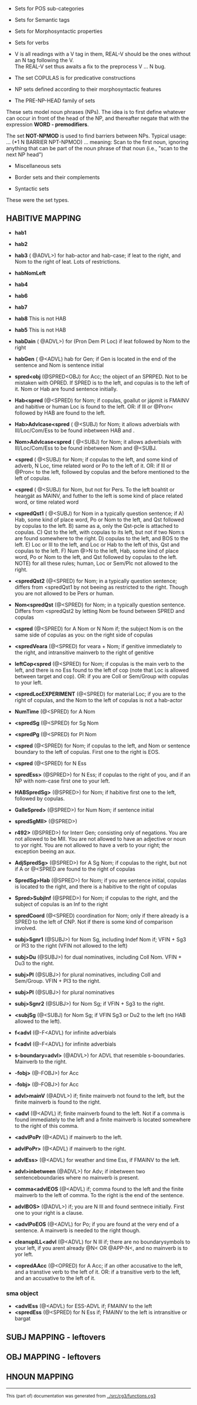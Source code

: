 


















* Sets for POS sub-categories





* Sets for Semantic tags





* Sets for Morphosyntactic properties






































































































































































* Sets for verbs


- V is all readings with a V tag in them, REAL-V should
be the ones without an N tag following the V.  
The REAL-V set thus awaits a fix to the preprocess V ... N bug.



* The set COPULAS is for predicative constructions







* NP sets defined according to their morphosyntactic features







* The PRE-NP-HEAD family of sets

These sets model noun phrases (NPs). The idea is to first define whatever can
occur in front of the head of the NP, and thereafter negate that with the
expression **WORD - premodifiers**.












The set **NOT-NPMOD** is used to find barriers between NPs.
Typical usage: ... (*1 N BARRIER NPT-NPMOD) ...
meaning: Scan to the first noun, ignoring anything that can be
part of the noun phrase of that noun (i.e., "scan to the next NP head")






* Miscellaneous sets





















* Border sets and their complements













* Syntactic sets




These were the set types.



## HABITIVE MAPPING


* **hab1** 


* **hab2** 

* **hab3** (<hab> @ADVL>) for hab-actor and hab-case; if leat to the right, and Nom to the right of leat. Lots of restrictions.



* **habNomLeft** 


* **hab4** 	



* **hab6** 

* **hab7** 

* **hab8** This is not HAB
* **hab5**  This is not HAB



* **habDain** (<hab> @ADVL>) for (Pron Dem Pl Loc) if leat followed by Nom to the right




* **habGen** (<hab> @<ADVL) hab for Gen; if Gen is located in the end of the sentence and Nom is sentence initial










































































* **spred<obj** (@SPRED<OBJ) for Acc; the object of an SPRPED. Not to be mistaken with OPRED. If SPRED is to the left, and copulas is to the left of it. Nom or Hab are found sentence initially.


* **Hab<spred** (@<SPRED) for Nom; if copulas, goallut or jápmit is FMAINV and habitive or human Loc is found to the left. OR: if Ill or @Pron< followed by HAB are found to the left.

* **Hab>Advlcase<spred** (<ext> @<SUBJ) for Nom; it allows adverbials with Ill/Loc/Com/Ess to be found inbetween HAB and <ext>.

* **Nom>Advlcase<spred** (<ext> @<SUBJ) for Nom; it allows adverbials with Ill/Loc/Com/Ess to be found inbetween Nom and <ext> @<SUBJ.

* **<spred** (<ext> @<SUBJ) for Nom; if copulas to the left, and some kind of adverb, N Loc, time related word or Po to the left of it. OR: if Ill or @Pron< to the left, followed by copulas and the before mentioned to the left of copulas. 

* **<spred** (<ext> @<SUBJ) for Nom, but not for Pers. To the left boahtit or heaŋgát as MAINV, and futher to the left is some kind of place related word, or time related word


* **<spredQst1** (<ext> @<SUBJ) for Nom in a typically question sentence; if A) Hab, some kind of place word, Po or Nom to the left, and Qst followed by copulas to the left. B) same as a, only the Qst-pcle is attached to copulas. C) Qst to the left, with copulas to its left, but not if two Nom:s are found somewhere to the right. D) copulas to the left, and BOS to the left. E) Loc or Ill to the left, and Loc or Hab to the left of this, Qst and copulas to the left. F) Num @>N to the left, Hab, some kind of place word, Po or Nom to the left, and Qst followed by copulas to the left. NOTE) for all these rules; human, Loc or Sem/Plc not allowed to the right.

* **<spredQst2** (@<SPRED) for Nom; in a typically question sentence; differs from <spredQst1 by not beeing as restricted to the right. Though you are not allowed to be Pers or human.

* **Nom<spredQst** (@<SPRED) for Nom; in a typically question sentence. Differs from <spredQst2 by letting Nom be found between SPRED and copulas



* **<spred** (@<SPRED) for A Nom or N Nom if; the subject Nom is on the same side of copulas as you: on the right side of copulas

* **<spredVeara** (@<SPRED) for veara + Nom; if genitive immediately to the right, and intransitive mainverb to the right of genitive

* **leftCop<spred** (@<SPRED) for Nom; if copulas is the main verb to the left, and there is no Ess found to the left of cop (note that Loc is allowed between target and cop). OR: if you are Coll or Sem/Group with copulas to your left. 

* **<spredLocEXPERIMENT** (@<SPRED) for material Loc; if you are to the right of copulas, and the Nom to the left of copulas is not a hab-actor


* **NumTime** (@<SPRED) for A Nom

* **<spredSg** (@<SPRED) for Sg Nom	

* **<spredPg** (@<SPRED) for Pl Nom	

* **<spred** (@<SPRED) for Nom; if copulas to the left, and Nom or sentence boundary to the left of copulas. First one to the right is EOS.

* **<spred** (@<SPRED) for N Ess

* **spredEss>** (@SPRED>) for N Ess; if copulas to the right of you, and if an NP with nom-case first one to your left.

* **HABSpredSg>** (@SPRED>) for Nom; if habitive first one to the left, followed by copulas.

* **GalleSpred>** (@SPRED>) for Num Nom; if sentence initial

* **spredSgMII>** (@SPRED>)

* **r492>** (@SPRED>) for Interr Gen; consisting only of negations. You are not allowed to be MII. You are not allowed to have an adjective or noun to yor right. You are not allowed to have a verb to your right; the exception beeing an aux.



* **AdjSpredSg>** (@SPRED>) for A Sg Nom; if copulas to the right, but not if A or @<SPRED are found to the right of copulas

* **SpredSg>Hab** (@SPRED>) for Nom; if you are sentence initial, copulas is located to the right, and there is a habitive to the right of copulas



* **Spred>SubjInf** (@SPRED>) for Nom; if copulas to the right, and the subject of copulas is an Inf to the right

* **spredCoord** (@<SPRED) coordination for Nom; only if there already is a SPRED to the left of CNP. Not if there is some kind of comparison involved.






* **subj>Sgnr1** (@SUBJ>) for Nom Sg, including Indef Nom if; VFIN + Sg3 or Pl3 to the right (VFIN not allowed to the left) 

* **subj>Du** (@SUBJ>) for dual nominatives, including Coll Nom. VFIN + Du3 to the right. 
* **subj>Pl** (@SUBJ>) for plural nominatives, including Coll and Sem/Group. VFIN + Pl3 to the right.

* **subj>Pl** (@SUBJ>) for plural nominatives


* **subj>Sgnr2** (@SUBJ>) for Nom Sg; if VFIN + Sg3 to the right.

* **<subjSg** (@<SUBJ) for Nom Sg; if VFIN Sg3 or Du2 to the left (no HAB allowed to the left).




















* **f<advl** (@-F<ADVL) for infinite adverbials

* **f<advl** (@-F<ADVL) for infinite adverbials



* **s-boundary=advl>** (@ADVL>) for ADVL that resemble s-booundaries. Mainverb to the right.




* **-fobj>** (@-FOBJ>) for Acc 

* **-fobj>** (@-FOBJ>) for Acc




* **advl>mainV** (@ADVL>) if; finite mainverb not found to the left, but the finite mainverb is found to the right.


* **<advl** (@<ADVL) if; finite mainverb found to the left. Not if a comma is found immediately to the left and a finite mainverb is located somewhere to the right of this comma.




* **<advlPoPr** (@<ADVL) if mainverb to the left.
* **advlPoPr>** (@<ADVL) if mainverb to the right.



* **advlEss>** (@<ADVL) for weather and time Ess, if FMAINV to the left.






* **advl>inbetween** (@ADVL>) for Adv; if inbetween two sentenceboundaries where no mainverb is present.

* **comma<advlEOS** (@<ADVL) if; comma found to the left and the finite mainverb to the left of comma. To the right is the end of the sentence.



* **advlBOS>** (@ADVL>) if; you are N Ill and found sentnece initially. First one to your right is a clause.


* **<advlPoEOS** (@<ADVL) for Po; if you are found at the very end of a sentence. A mainverb is needed to the right though.



* **cleanupILL<advl** (@<ADVL) for N Ill if; there are no boundarysymbols to your left, if you arent already @N< OR @APP-N<, and no mainverb is to yor left.











* **<opredAAcc** (@<OPRED) for A Acc; if an other accusative to the left, and a transtive verb to the left of it. OR: if a transitive verb to the left, and an accusative to the left of it.


### sma object









* **<advlEss** (@<ADVL) for ESS-ADVL if; FMAINV to the left
* **<spredEss** (@<SPRED) for N Ess if; FMAINV to the left is intransitive or bargat





## SUBJ MAPPING - leftovers

## OBJ MAPPING - leftovers


## HNOUN MAPPING
















* * *
<small>This (part of) documentation was generated from [../src/cg3/functions.cg3](http://github.com/giellalt/lang-rup/blob/main/../src/cg3/functions.cg3)</small>